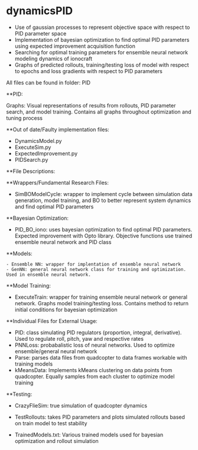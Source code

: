 # dynamicsPID
- Use of gaussian processes to represent objective space with respect to PID parameter space
- Implementation of bayesian optimization to find optimal PID parameters using expected improvement acquisition function
- Searching for optimal training parameters for ensemble neural network modeling dynamics of ionocraft 
- Graphs of predicted rollouts, training/testing loss of model with respect to epochs and loss gradients with respect to PID parameters

All files can be found in folder: PID

**PID:
  
  Graphs: Visual representations of results from rollouts, PID parameter search, and model training. Contains all graphs throughout optimization and tuning process
  
  **Out of date/Faulty implementation files:
  
  - DynamicsModel.py
  - ExecuteSim.py
  - ExpectedImprovement.py 
  - PIDSearch.py
  
  **File Descriptions:
  
  **Wrappers/Fundamental Research Files:
  
  - SimBOModelCycle: wrapper to implement cycle between simulation data generation, model training, and BO to better represent system dynamics and find optimal PID parameters
  
  **Bayesian Optimization:
  
  - PID_BO_iono: uses bayesian optimization to find optimal PID parameters. Expected improvement with Opto library. Objective functions use trained ensemble neural network and PID class
  
  **Models:
  
    - Ensemble NN: wrapper for implentation of ensemble neural network
    - GenNN: general neural network class for training and optimization. Used in ensemble neural network.
  
  **Model Training:
  
  - ExecuteTrain: wrapper for training ensemble neural network or general network. Graphs model training/testing loss. Contains method to return initial conditions for bayesian optimization
  
  **Individual Files for External Usage:
  
  - PID: class simulating PID regulators (proportion, integral, derivative). Used to regulate roll, pitch, yaw and respective rates
  - PNNLoss: probabalistic loss of neural networks. Used to optimize ensemble/general neural network
  - Parse: parses data files from quadcopter to data frames workable with training models
  - kMeansData: Implements kMeans clustering on data points from quadcopter. Equally samples from each cluster to optimize model training
  
  **Testing:
  
  - CrazyFlieSim: true simulation of quadcopter dynamics 
  - TestRollouts: takes PID parameters and plots simulated rollouts based on train model to test stability

  - TrainedModels.txt: Various trained models used for bayesian optimization and rollout simulation
